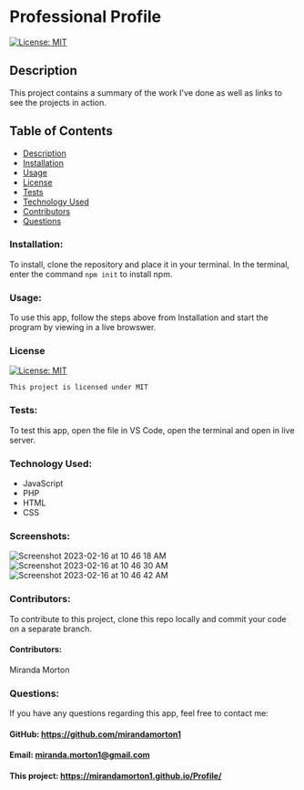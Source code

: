 # Professional Profile

[![License: MIT](https://img.shields.io/badge/License-MIT-yellow.svg)](https://opensource.org/licenses/MIT)
  
  ## Description
  This project contains a summary of the work I've done as well as links to see the projects in action. 
  

  ## Table of Contents
  * [Description](#description)
  * [Installation](#installation)
  * [Usage](#usage)
  * [License](#license)
  * [Tests](#test)
  * [Technology Used](#technology-used)
  * [Contributors](#contributors)
  * [Questions](#questions)

  ### Installation:
  To install, clone the repository and place it in your terminal. In the terminal, enter the command `npm init` to install npm. 
  ### Usage:
  To use this app, follow the steps above from Installation and start the program by viewing in a live browswer. 
  ### License

  
[![License: MIT](https://img.shields.io/badge/License-MIT-yellow.svg)](https://opensource.org/licenses/MIT)
  
  
`This project is licensed under MIT`
  ### Tests:
  To test this app, open the file in VS Code, open the terminal and open in live server. 
  ### Technology Used:
  - JavaScript
  - PHP
  - HTML
  - CSS
  
  ### Screenshots:
![Screenshot 2023-02-16 at 10 46 18 AM](https://user-images.githubusercontent.com/107001559/219421587-acdaf66d-edd9-4594-889d-616b17be19e7.png)
![Screenshot 2023-02-16 at 10 46 30 AM](https://user-images.githubusercontent.com/107001559/219421616-ad5478aa-dd6a-4a8f-9642-3a2b1c494100.png)
![Screenshot 2023-02-16 at 10 46 42 AM](https://user-images.githubusercontent.com/107001559/219421636-87ca9382-55fd-4cd4-b30f-c422145d26f1.png)

  
  ### Contributors: 
  To contribute to this project, clone this repo locally and commit your code on a separate branch. 
  #### Contributors:
  Miranda Morton
  ### Questions:
  If you have any questions regarding this app, feel free to contact me: 
  #### GitHub: https://github.com/mirandamorton1   
  #### Email: miranda.morton1@gmail.com
  #### This project: https://mirandamorton1.github.io/Profile/
